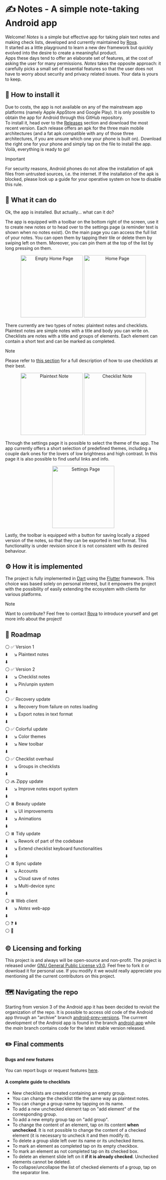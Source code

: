 # ✍️ Notes - A simple note-taking Android app
Welcome! _Notes_ is a simple but effective app for taking plain text notes and making check lists, developed and currently maintained by [Rova](https://github.com/rovati).</br>
It started as a little playground to learn a new dev framework but quickly evolved into the desire to create a meaningful product. <br>
Apps these days tend to offer an elaborate set of features, at the cost of asking the user for many permissions. _Notes_ takes the opposite approach: it carefully picks a small set of essential features so that the user does not have to worry about security and privacy related issues. Your data is yours to keep.

## 📲 How to install it
Due to costs, the app is not available on any of the mainstream app platforms (namely Apple AppStore and Google Play). It is only possible to obtain the app for Android through this GitHub repository.<br>
To install it, head over to the [Releases](https://github.com/rovati/noteapp/releases) section and download the most recent version. Each release offers an apk for the three main mobile architectures (and a fat apk compatible with any of those three architectures, if you are unsure which one your phone is built on). Download the right one for your phone and simply tap on the file to install the app. Voilà, everything is ready to go!

> [!IMPORTANT]
> For security reasons, Android phones do not allow the installation of apk files from untrusted sources, i.e. the internet. If the installation of the apk is blocked, please look up a guide for your operative system on how to disable this rule.

## 📖 What it can do
Ok, the app is installed. But actually... what can it do?<br>

The app is equipped with a toolbar on the bottom right of the screen, use it to create new notes or to head over to the settings page (a reminder text is shown when no notes exist). On the main page you can access the full list of your notes. You can open them by tapping their tile or delete them by swiping left on them. Moreover, you can pin them at the top of the list by long pressing on them.<br>

<p align="center">
  <img src="https://github.com/rovati/noteapp/blob/main/resources/readme_imgs/v3-1-0/homescreen_empty.png" width="200" title="Empty Home Page">
  <img src="https://github.com/rovati/noteapp/blob/main/resources/readme_imgs/v3-1-0/homescreen.png" width="200" title="Home Page">
<p>

There currently are two types of notes: plaintext notes and checklists. Plaintext notes are simple notes with a title and body you can write on. Checklists are notes with a title and groups of elements. Each element can contain a short text and can be marked as completed.<br>

> [!NOTE]
>  Please refer to [this section](#a-complete-guide-to-checklists) for a full description of how to use checklists at their best.

<p align="center">
  <img src="https://github.com/rovati/noteapp/blob/main/resources/readme_imgs/v3-1-0/plaintext.png" width="200" title="Plaintext Note">
  <img src="https://github.com/rovati/noteapp/blob/main/resources/readme_imgs/v3-1-0/checklist.png" width="200" title="Checklist Note">
<p>

Through the settings page it is possible to select the theme of the app. The app currently offers a short selection of predefined themes, including a couple dark ones for the lovers of low brightness and high contrast. In this page it is also possible to find useful links and info.<br>

<p align="center">
  <img src="https://github.com/rovati/noteapp/blob/main/resources/readme_imgs/v3-1-0/settings.png" width="200" title="Settings Page">
</p>


Lastly, the toolbar is equipped with a button for saving locally a zipped version of the notes, so that they can be exported in text format. This functionality is under revision since it is not consistent with its desired behaviour.

## ⚙️ How it is implemented
The project is fully implemented in [Dart](https://dart.dev/) using the [Flutter](https://flutter.dev/) framework. This choice was based solely on personal interest, but it empowers the project with the possibility of easily extending the ecosystem with clients for various platforms.

> [!NOTE]
> Want to contribute? Feel free to contact [Rova](https://github.com/rovati) to introduce yourself and get more info about the project!

## 🚀 Roadmap

⚪ ✅ Version 1\
⬇️ &nbsp;&nbsp;&nbsp;&nbsp;↘️ Plaintext notes\
⬇️ \
⚪ ✅ Version 2\
⬇️ &nbsp;&nbsp;&nbsp;&nbsp;↘️ Checklist notes\
⬇️ &nbsp;&nbsp;&nbsp;&nbsp;↘️ Pin/unpin system \
⬇️\
⚪ ✅ Recovery update\
⬇️ &nbsp;&nbsp;&nbsp;&nbsp;↘️ Recovery from failure on notes loading\
⬇️ &nbsp;&nbsp;&nbsp;&nbsp;↘️ Export notes in text format\
⬇️\
⚪ ✅ Colorful update\
⬇️ &nbsp;&nbsp;&nbsp;&nbsp;↘️ Color themes\
⬇️ &nbsp;&nbsp;&nbsp;&nbsp;↘️ New toolbar\
⬇️\
⚪ ✅ Checklist overhaul\
⬇️ &nbsp;&nbsp;&nbsp;&nbsp;↘️ Groups in checklists\
⬇️\
⚪ 🔜 Zippy update\
⬇️ &nbsp;&nbsp;&nbsp;&nbsp;↘️ Improve notes export system\
⬇️\
⚪ ⏸️ Beauty update\
⬇️ &nbsp;&nbsp;&nbsp;&nbsp;↘️ UI improvements\
⬇️ &nbsp;&nbsp;&nbsp;&nbsp;↘️ Animations\
⬇️\
⚪ ⏸️ Tidy update\
⬇️ &nbsp;&nbsp;&nbsp;&nbsp;↘️ Rework of part of the codebase\
⬇️ &nbsp;&nbsp;&nbsp;&nbsp;↘️ Extend checklist keyboard functionalities\
⬇️\
⚪ ⏸️ Sync update\
⬇️ &nbsp;&nbsp;&nbsp;&nbsp;↘️ Accounts\
⬇️ &nbsp;&nbsp;&nbsp;&nbsp;↘️ Cloud save of notes\
⬇️ &nbsp;&nbsp;&nbsp;&nbsp;↘️ Multi-device sync\
⬇️\
⚪ ⏸️ Web client\
⬇️ &nbsp;&nbsp;&nbsp;&nbsp;↘️ _Notes_ web-app\
⬇️\
⚪ ❓
⬇️\
⚪ 🏁


## ©️ Licensing and forking
This project is and always will be open-source and non-profit. The project is released under [GNU General Public License v3.0](LICENSE). Feel free to fork it or download it for personal use. If you modify it we would really appreciate you mentioning all the current contributors on this project.

## 🗺️ Navigating the repo
Starting from version 3 of the Android app it has been decided to revisit the organization of the repo. It is possible to access old code of the Android app through an "archive" branch [android-prev-versions](https://github.com/rovati/noteapp/tree/android-prev-versions). The currrent development of the Android app is found in the branch [android-app](https://github.com/rovati/noteapp/tree/android_app) while the _main_ branch contains code for the latest stable version released.

## ✏️ Final comments

#### Bugs and new features
You can report bugs or request features [here](https://github.com/rovati/notesapp/issues).

#### A complete guide to checklists
- New checklists are created containing an empty group.
- You can change the checklist title the same way as plaintext notes.
- You can change a group name by tapping on its name.
- To add a new unchecked element tap on "add element" of the corresponding group.
- To add a new empty group tap on "add group".
- To change the content of an element, tap on its content **when unchecked**. It is not possible to change the content of a checked element (it is necessary to uncheck it and then modify it).
- To delete a group slide left over its name or its unchecked items.
- To mark an element as completed tap on its empty checkbox.
- To mark an element as not completed tap on its checked box.
- To delete an element slide left on it **if it is already checked**. Unchecked elements cannot be deleted.
- To collapse/uncollapse the list of checked elements of a group, tap on the separator line.
